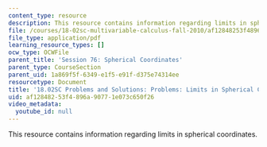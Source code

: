 ```yaml
---
content_type: resource
description: This resource contains information regarding limits in spherical coordinates.
file: /courses/18-02sc-multivariable-calculus-fall-2010/af12848253f4896a90771e073c650f26_MIT18_02SC_pb_76_comb.pdf
file_type: application/pdf
learning_resource_types: []
ocw_type: OCWFile
parent_title: 'Session 76: Spherical Coordinates'
parent_type: CourseSection
parent_uid: 1a869f5f-6349-e1f5-e91f-d375e74314ee
resourcetype: Document
title: '18.02SC Problems and Solutions: Problems: Limits in Spherical Coordinates'
uid: af128482-53f4-896a-9077-1e073c650f26
video_metadata:
  youtube_id: null
---
```

This resource contains information regarding limits in spherical coordinates.

